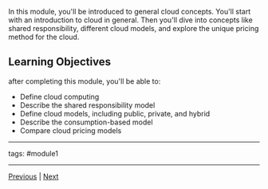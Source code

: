 In this module, you'll be introduced to general cloud concepts. You'll start with an introduction to cloud in general. Then you'll dive into concepts like shared responsibility, different cloud models, and explore the unique pricing method for the cloud.

## Learning Objectives
after completing this module, you'll be able to:
 - Define cloud computing
 - Describe the shared responsibility model
 - Define cloud models, including public, private, and hybrid
 - Describe the consumption-based model
 - Compare cloud pricing models

--- 
tags:
#module1
 
---

[Previous](Intro-to-Microsoft-Azure-Fundamentals.md) | [Next](What-is-Cloud-Computing.md)
